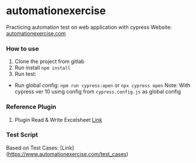 # automationexercise
Practicing automation test on web application with cypress
Website: [automationexercise.com](https://www.automationexercise.com/)

### How to use
1. Clone the project from gitlab 
2. Run install `npm install`
3. Run test: 
- Run global config: `npm run cypress:open` or `npx cypress open`
Note: With cypress ver 10 using config from `cypress.config.js` as global config 

### Reference Plugin
1. Plugin Read & Write Excelsheet [Link](https://www.npmjs.com/package/xlsx)

### Test Script
Based on Test Cases: [Link] (https://www.automationexercise.com/test_cases)
